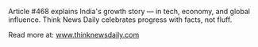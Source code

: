 Article #468 explains India's growth story — in tech, economy, and global influence. Think News Daily celebrates progress with facts, not fluff.

Read more at: www.thinknewsdaily.com